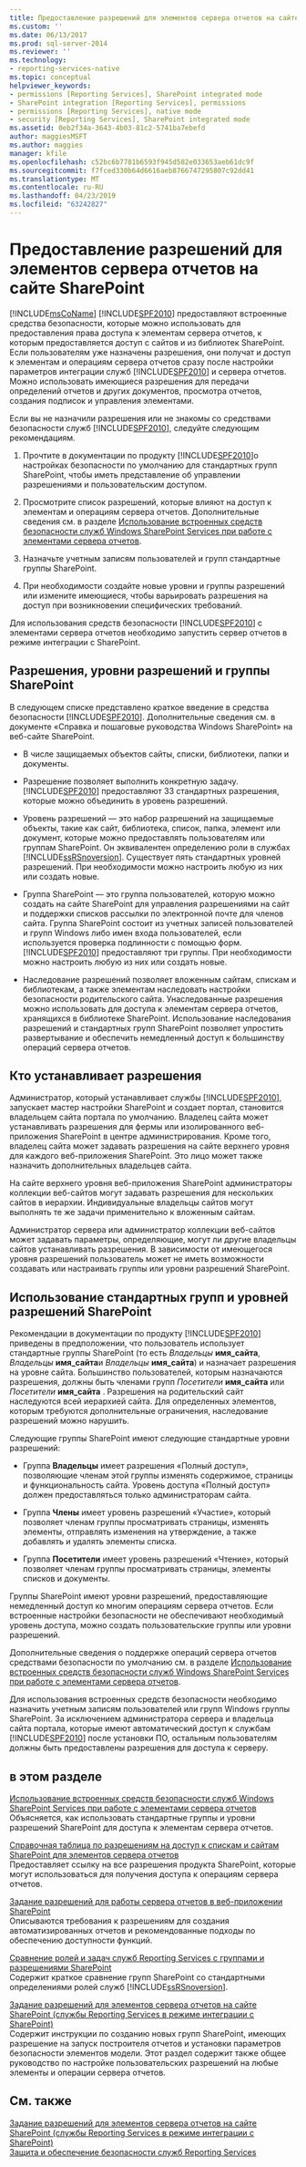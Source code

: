```yaml
---
title: Предоставление разрешений для элементов сервера отчетов на сайте SharePoint | Документы Майкрософт
ms.custom: ''
ms.date: 06/13/2017
ms.prod: sql-server-2014
ms.reviewer: ''
ms.technology:
- reporting-services-native
ms.topic: conceptual
helpviewer_keywords:
- permissions [Reporting Services], SharePoint integrated mode
- SharePoint integration [Reporting Services], permissions
- permissions [Reporting Services], native mode
- security [Reporting Services], SharePoint integrated mode
ms.assetid: 0eb2f34a-3643-4b03-81c2-5741ba7ebefd
author: maggiesMSFT
ms.author: maggies
manager: kfile
ms.openlocfilehash: c52bc6b7781b6593f945d582e033653aeb61dc9f
ms.sourcegitcommit: f7fced330b64d6616aeb8766747295807c92dd41
ms.translationtype: MT
ms.contentlocale: ru-RU
ms.lasthandoff: 04/23/2019
ms.locfileid: "63242827"
---
```

# <a name="granting-permissions-on-report-server-items-on-a-sharepoint-site"></a>Предоставление разрешений для элементов сервера отчетов на сайте SharePoint
  [!INCLUDE[msCoName](../../includes/msconame-md.md)] [!INCLUDE[SPF2010](../../includes/spf2010-md.md)] предоставляют встроенные средства безопасности, которые можно использовать для предоставления права доступа к элементам сервера отчетов, к которым предоставляется доступ с сайтов и из библиотек SharePoint. Если пользователям уже назначены разрешения, они получат и доступ к элементам и операциям сервера отчетов сразу после настройки параметров интеграции служб [!INCLUDE[SPF2010](../../includes/spf2010-md.md)] и сервера отчетов. Можно использовать имеющиеся разрешения для передачи определений отчетов и других документов, просмотра отчетов, создания подписок и управления элементами.  
  
 Если вы не назначили разрешения или не знакомы со средствами безопасности служб [!INCLUDE[SPF2010](../../includes/spf2010-md.md)], следуйте следующим рекомендациям.  
  
1.  Прочтите в документации по продукту [!INCLUDE[SPF2010](../../includes/spf2010-md.md)]о настройках безопасности по умолчанию для стандартных групп SharePoint, чтобы иметь представление об управлении разрешениями и пользовательским доступом.  
  
2.  Просмотрите список разрешений, которые влияют на доступ к элементам и операциям сервера отчетов. Дополнительные сведения см. в разделе [Использование встроенных средств безопасности служб Windows SharePoint Services при работе с элементами сервера отчетов](use-built-in-security-in-windows-sharepoint-services-for-report-server-items.md).  
  
3.  Назначьте учетным записям пользователей и групп стандартные группы SharePoint.  
  
4.  При необходимости создайте новые уровни и группы разрешений или измените имеющиеся, чтобы варьировать разрешения на доступ при возникновении специфических требований.  
  
 Для использования средств безопасности [!INCLUDE[SPF2010](../../includes/spf2010-md.md)] с элементами сервера отчетов необходимо запустить сервер отчетов в режиме интеграции с SharePoint.  
  
## <a name="about-permissions-permission-levels-and-sharepoint-groups"></a>Разрешения, уровни разрешений и группы SharePoint  
 В следующем списке представлено краткое введение в средства безопасности [!INCLUDE[SPF2010](../../includes/spf2010-md.md)]. Дополнительные сведения см. в документе «Справка и пошаговые руководства Windows SharePoint» на веб-сайте SharePoint.  
  
-   В числе защищаемых объектов сайты, списки, библиотеки, папки и документы.  
  
-   Разрешение позволяет выполнить конкретную задачу. [!INCLUDE[SPF2010](../../includes/spf2010-md.md)] предоставляют 33 стандартных разрешения, которые можно объединить в уровень разрешений.  
  
-   Уровень разрешений — это набор разрешений на защищаемые объекты, такие как сайт, библиотека, список, папка, элемент или документ, которые можно предоставлять пользователям или группам SharePoint. Он эквивалентен определению роли в службах [!INCLUDE[ssRSnoversion](../../includes/ssrsnoversion-md.md)]. Существует пять стандартных уровней разрешений. При необходимости можно настроить любую из них или создать новые.  
  
-   Группа SharePoint — это группа пользователей, которую можно создать на сайте SharePoint для управления разрешениями на сайт и поддержки списков рассылки по электронной почте для членов сайта. Группа SharePoint состоит из учетных записей пользователей и групп Windows либо имен входа пользователей, если используется проверка подлинности с помощью форм. [!INCLUDE[SPF2010](../../includes/spf2010-md.md)] предоставляют три группы. При необходимости можно настроить любую из них или создать новые.  
  
-   Наследование разрешений позволяет вложенным сайтам, спискам и библиотекам, а также элементам наследовать настройки безопасности родительского сайта. Унаследованные разрешения можно использовать для доступа к элементам сервера отчетов, хранящихся в библиотеке SharePoint. Использование наследования разрешений и стандартных групп SharePoint позволяет упростить развертывание и обеспечить немедленный доступ к большинству операций сервера отчетов.  
  
## <a name="who-sets-permissions"></a>Кто устанавливает разрешения  
 Администратор, который устанавливает службы [!INCLUDE[SPF2010](../../includes/spf2010-md.md)], запускает мастер настройки SharePoint и создает портал, становится владельцем сайта портала по умолчанию. Владелец сайта может устанавливать разрешения для фермы или изолированного веб-приложения SharePoint в центре администрирования. Кроме того, владелец сайта может задавать разрешения на сайте верхнего уровня для каждого веб-приложения SharePoint. Это лицо может также назначить дополнительных владельцев сайта.  
  
 На сайте верхнего уровня веб-приложения SharePoint администраторы коллекции веб-сайтов могут задавать разрешения для нескольких сайтов в иерархии. Индивидуальные владельцы сайтов могут выполнять те же задачи применительно к вложенным сайтам.  
  
 Администратор сервера или администратор коллекции веб-сайтов может задавать параметры, определяющие, могут ли другие владельцы сайтов устанавливать разрешения. В зависимости от имеющегося уровня разрешений пользователь может не иметь возможности создавать или настраивать группы или уровни разрешений SharePoint.  
  
## <a name="using-predefined-sharepoint-groups-and-permission-levels"></a>Использование стандартных групп и уровней разрешений SharePoint  
 Рекомендации в документации по продукту [!INCLUDE[SPF2010](../../includes/spf2010-md.md)] приведены в предположении, что пользователь использует стандартные группы SharePoint (то есть *Владельцы* **имя_сайта**, *Владельцы* **имя_сайта**и *Владельцы* **имя_сайта**) и назначает разрешения на уровне сайта. Большинство пользователей, которым назначаются разрешения, должны быть членами групп *Посетители* **имя_сайта** или *Посетители* **имя_сайта** . Разрешения на родительский сайт наследуются всей иерархией сайта. Для определенных элементов, которым требуются дополнительные ограничения, наследование разрешений можно нарушить.  
  
 Следующие группы SharePoint имеют следующие стандартные уровни разрешений:  
  
-   Группа **Владельцы** имеет разрешения «Полный доступ», позволяющие членам этой группы изменять содержимое, страницы и функциональность сайта. Уровень доступа «Полный доступ» должен предоставляться только администраторам сайта.  
  
-   Группа **Члены** имеет уровень разрешений «Участие», который позволяет членам группы просматривать страницы, изменять элементы, отправлять изменения на утверждение, а также добавлять и удалять элементы списка.  
  
-   Группа **Посетители** имеет уровень разрешений «Чтение», который позволяет членам группы просматривать страницы, элементы списков и документы.  
  
 Группы SharePoint имеют уровни разрешений, предоставляющие немедленный доступ ко многим операциям сервера отчетов. Если встроенные настройки безопасности не обеспечивают необходимый уровень доступа, можно создать пользовательские группы или уровни разрешений.  
  
 Дополнительные сведения о поддержке операций сервера отчетов средствами безопасности по умолчанию см. в разделе [Использование встроенных средств безопасности служб Windows SharePoint Services при работе с элементами сервера отчетов](use-built-in-security-in-windows-sharepoint-services-for-report-server-items.md).  
  
 Для использования встроенных средств безопасности необходимо назначить учетным записям пользователей или групп Windows группы SharePoint. За исключением администратора сервера и владельца сайта портала, которые имеют автоматический доступ к службам [!INCLUDE[SPF2010](../../includes/spf2010-md.md)] после установки ПО, остальным пользователям должны быть предоставлены разрешения для доступа к серверу.  
  
## <a name="in-this-section"></a>в этом разделе  
 [Использование встроенных средств безопасности служб Windows SharePoint Services при работе с элементами сервера отчетов](use-built-in-security-in-windows-sharepoint-services-for-report-server-items.md)  
 Объясняется, как использовать стандартные группы и уровни разрешений SharePoint для доступа к элементам сервера отчетов.  
  
 [Справочная таблица по разрешениям на доступ к спискам и сайтам SharePoint для элементов сервера отчетов](sharepoint-site-and-list-permission-reference-for-report-server-items.md)  
 Предоставляет ссылку на все разрешения продукта SharePoint, которые могут использоваться для получения доступа к операциям сервера отчетов.  
  
 [Задание разрешений для работы сервера отчетов в веб-приложении SharePoint](set-permissions-for-report-server-operations-in-a-sharepoint-web-application.md)  
 Описываются требования к разрешениям для создания автоматизированных отчетов и рекомендованные подходы по обеспечению доступности функций.  
  
 [Сравнение ролей и задач служб Reporting Services с группами и разрешениями SharePoint](../reporting-services-roles-tasks-vs-sharepoint-groups-permissions.md)  
 Содержит краткое сравнение групп SharePoint со стандартными определениями ролей служб [!INCLUDE[ssRSnoversion](../../includes/ssrsnoversion-md.md)].  
  
 [Задание разрешений для элементов сервера отчетов на сайте SharePoint (службы Reporting Services в режиме интеграции с SharePoint)](set-permissions-for-report-server-items-on-a-sharepoint-site.md)  
 Содержит инструкции по созданию новых групп SharePoint, имеющих разрешение на запуск построителя отчетов и установки параметров безопасности элементов модели. Этот раздел содержит также общее руководство по настройке пользовательских разрешений на любые элементы и операции сервера отчетов.  
  
## <a name="see-also"></a>См. также  
 [Задание разрешений для элементов сервера отчетов на сайте SharePoint (службы Reporting Services в режиме интеграции с SharePoint)](set-permissions-for-report-server-items-on-a-sharepoint-site.md)   
 [Защита и обеспечение безопасности служб Reporting Services](reporting-services-security-and-protection.md)  
  
  
